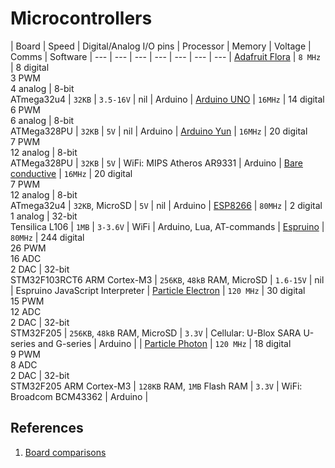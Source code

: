 # Microcontrollers

| Board | Speed | Digital/Analog I/O pins | Processor | Memory | Voltage | Comms | Software
| --- | --- | --- | --- | --- | --- | ---
| [Adafruit Flora](https://www.adafruit.com/product/659) | `8 MHz` | 8 digital<br>3 PWM<br>4 analog | 8-bit<br>ATmega32u4 | `32KB` | 	`3.5-16V` | nil | Arduino
| [Arduino UNO](https://www.arduino.cc/en/Main/ArduinoBoardUno) | `16MHz` | 14 digital<br>6 PWM<br>6 analog | 8-bit<br>ATMega328PU | `32KB` | `5V` | nil | Arduino
| [Arduino Yun](https://www.arduino.cc/en/Main/ArduinoBoardYun) | `16MHz` | 20 digital<br>7 PWM<br>12 analog | 8-bit<br>ATMega328PU | `32KB` | `5V` | WiFi: MIPS Atheros AR9331 | Arduino
| [Bare conductive](http://www.bareconductive.com/shop/touch-board/) | `16MHz` | 20 digital<br>7 PWM<br>12 analog | 8-bit<br>ATmega32u4 | `32KB`, MicroSD | `5V` | nil | Arduino
| [ESP8266](http://espressif.com) | `80MHz` | 2 digital<br>1 analog | 32-bit<br>Tensilica L106 | `1MB` | `3-3.6V` | WiFi | Arduino, Lua, AT-commands
| [Espruino](http://espruino.com) | `80MHz` | 244 digital<br>26 PWM<br>16 ADC<br>2 DAC | 32-bit<br>STM32F103RCT6 ARM Cortex-M3 | `256KB`, `48kB` RAM, MicroSD | `1.6-15V` | nil | Espruino JavaScript Interpreter
| [Particle Electron](http://particle.io) | `120 MHz` | 30 digital<br>15 PWM<br>12 ADC<br>2 DAC | 32-bit<br>STM32F205 | `256KB`, `48kB` RAM, MicroSD | `3.3V` | Cellular: U-Blox SARA U-series and G-series | Arduino |
| [Particle Photon](http://particle.io) | `120 MHz` | 18 digital<br>9 PWM<br>8 ADC<br>2 DAC | 32-bit<br>STM32F205 ARM Cortex-M3 | `128KB` RAM, `1MB` Flash RAM | `3.3V` | WiFi: Broadcom BCM43362  | Arduino |


## References

1. [Board comparisons](http://makezine.com/comparison/boards/)
